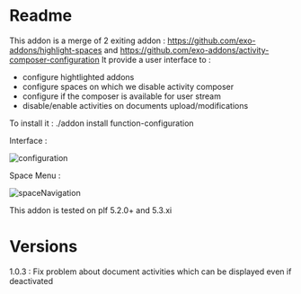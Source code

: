 Readme
=======

This addon is a merge of 2 exiting addon : https://github.com/exo-addons/highlight-spaces and https://github.com/exo-addons/activity-composer-configuration
It provide a user interface to :
- configure hightlighted addons
- configure spaces on which we disable activity composer
- configure if the composer is available for user stream
- disable/enable activities on documents upload/modifications

To install it :
./addon install function-configuration

Interface :

![configuration](https://user-images.githubusercontent.com/807839/64876696-015b5000-d650-11e9-8a5d-59ebd8e0d6b2.png)

Space Menu : 

![spaceNavigation](https://user-images.githubusercontent.com/807839/64876725-1506b680-d650-11e9-91ba-b7c5eb25d17f.png)


This addon is tested on plf 5.2.0+ and 5.3.xi

Versions
========

1.0.3 : Fix problem about document activities which can be displayed even if deactivated

